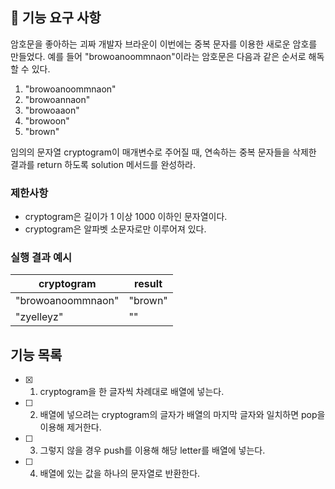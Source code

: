 ## 🚀 기능 요구 사항

암호문을 좋아하는 괴짜 개발자 브라운이 이번에는 중복 문자를 이용한 새로운 암호를 만들었다. 예를 들어 "browoanoommnaon"이라는 암호문은 다음과 같은 순서로 해독할 수 있다.

1. "browoanoommnaon"
2. "browoannaon"
3. "browoaaon"
4. "browoon"
5. "brown"

임의의 문자열 cryptogram이 매개변수로 주어질 때, 연속하는 중복 문자들을 삭제한 결과를 return 하도록 solution 메서드를 완성하라.

### 제한사항

- cryptogram은 길이가 1 이상 1000 이하인 문자열이다.
- cryptogram은 알파벳 소문자로만 이루어져 있다.

### 실행 결과 예시

| cryptogram        | result  |
| ----------------- | ------- |
| "browoanoommnaon" | "brown" |
| "zyelleyz"        | ""      |

## 기능 목록

- [x] 1. cryptogram을 한 글자씩 차례대로 배열에 넣는다.
- [ ] 2. 배열에 넣으려는 cryptogram의 글자가 배열의 마지막 글자와 일치하면 pop을 이용해 제거한다.
- [ ] 3. 그렇지 않을 경우 push를 이용해 해당 letter를 배열에 넣는다.
- [ ] 4. 배열에 있는 값을 하나의 문자열로 반환한다.
